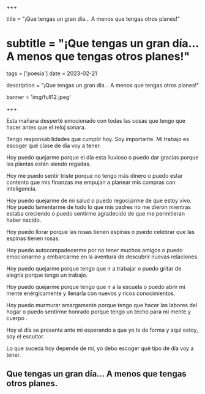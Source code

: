 +++

title = "¡Que tengas un gran día… A menos que tengas otros planes!"
# subtitle = "¡Que tengas un gran día… A menos que tengas otros planes!"
tags = ['poesia']
date = 2023-02-21

description = "¡Que tengas un gran día… A menos que tengas otros planes!"

banner = 'img/full12.jpeg'

+++

Esta mañana desperté emocionado
con todas las cosas que tengo que hacer
antes que el reloj sonara.

Tengo responsabilidades que cumplir hoy.
Soy importante.
Mi trabajo es escoger qué clase de día voy a tener.

Hoy puedo quejarme porque el día esta lluvioso
o puedo dar gracias porque las plantas están siendo regadas.

Hoy me puedo sentir triste porque no tengo más dinero
o puedo estar contento que mis finanzas me empujan
a planear mis compras con inteligencia.

Hoy puedo quejarme de mi salud
o puedo regocijarme de que estoy vivo.
Hoy puedo lamentarme de todo
lo que mis padres no me dieron mientras estaba creciendo
o puedo sentirme agradecido de que me permitieran haber nacido.

Hoy puedo llorar porque las rosas tienen espinas
o puedo celebrar que las espinas tienen rosas.

Hoy puedo autocompadecerme por no tener muchos amigos
o puedo emocionarme y embarcarme en la aventura de descubrir nuevas relaciones.

Hoy puedo quejarme porque tengo que ir a trabajar
o puedo gritar de alegría porque tengo un trabajo.

Hoy puedo quejarme porque tengo que ir a la escuela
o puedo abrir mi mente enérgicamente
y llenarla con nuevos y ricos conocimientos.

Hoy puedo murmurar amargamente porque tengo que hacer las labores del hogar o puedo sentirme honrado porque tengo un techo para mi mente y cuerpo .

Hoy el día se presenta ante mi esperando a que yo le de forma y aquí estoy, soy el escultor.

Lo que suceda hoy depende de mí, yo debo escoger qué tipo de día voy a tener.

## Que tengas un gran día… A menos que tengas otros planes.
